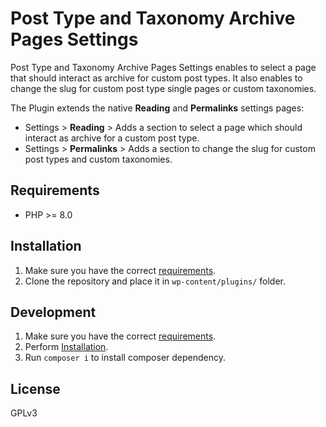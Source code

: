# Post Type and Taxonomy Archive Pages Settings

Post Type and Taxonomy Archive Pages Settings enables to select a page that should interact as archive for custom post types. It also enables to change the slug for custom post type single pages or custom taxonomies.

The Plugin extends the native **Reading** and **Permalinks** settings pages:

* Settings > **Reading** > Adds a section to select a page which should interact as archive for a custom post type.
* Settings > **Permalinks** > Adds a section to change the slug for custom post types and custom taxonomies.

## Requirements

* PHP >= 8.0

## Installation

1. Make sure you have the correct [requirements](#requirements).
2. Clone the repository and place it in `wp-content/plugins/` folder.

## Development

1. Make sure you have the correct [requirements](#requirements).
2. Perform [Installation](#installation).
3. Run `composer i` to install composer dependency.

## License

GPLv3
